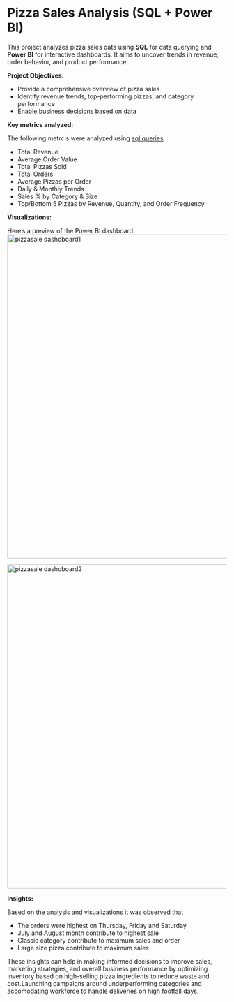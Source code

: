 #  Pizza Sales Analysis (SQL + Power BI)

This project analyzes pizza sales data using **SQL** for data querying and **Power BI** for interactive dashboards. It aims to uncover trends in revenue, order behavior, and product performance.


**Project Objectives:**

- Provide a comprehensive overview of pizza sales
- Identify revenue trends, top-performing pizzas, and category performance
- Enable business decisions based on data

  
**Key metrics analyzed:**

The following metrcis were analyzed using [sql queries](https://github.com/vkinnark/Pizza-Sale-Analysis/blob/main/sql%20queries)
- Total Revenue
- Average Order Value
- Total Pizzas Sold
- Total Orders
- Average Pizzas per Order
- Daily & Monthly Trends
- Sales % by Category & Size
- Top/Bottom 5 Pizzas by Revenue, Quantity, and Order Frequency

**Visualizations:**

Here’s a preview of the Power BI dashboard:
<img width="900" height="742" alt="pizzasale dashoboard1" src="https://github.com/user-attachments/assets/a23a4a6d-82df-44b5-a9f4-74c9d4252a66" />

<img width="900" height="743" alt="pizzasale dashoboard2" src="https://github.com/user-attachments/assets/76bc3e6d-cf62-4cea-95ec-324437f6392f" />


**Insights:**

Based on the analysis and visualizations it was observed that 
- The orders were highest on Thursday, Friday and Saturday
- July and August month contribute to highest sale
- Classic category contribute to maximum sales and order
- Large size pizza contribute to maximum sales

These insights can help in making informed decisions to improve sales, marketing strategies, and overall business performance by optimizing inventory based on high-selling pizza ingredients to reduce waste and cost.Launching campaigns around underperforming categories and accomodating workforce to handle deliveries on high footfall days.
